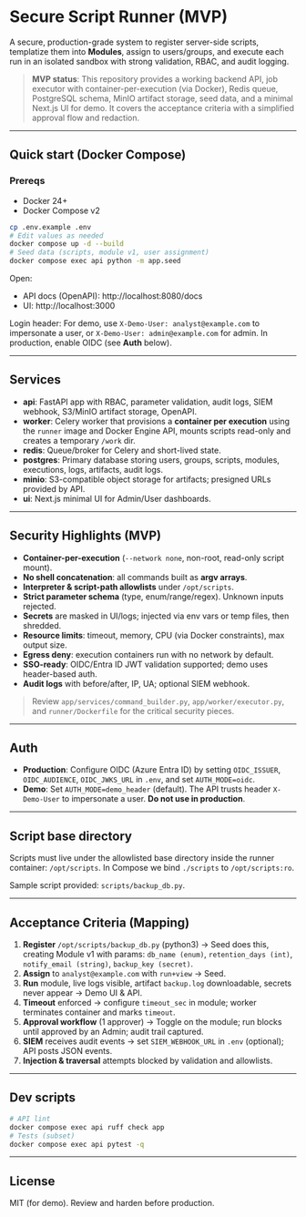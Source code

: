 # Secure Script Runner (MVP)

A secure, production-grade system to register server-side scripts, templatize them into **Modules**, assign to users/groups, and execute each run in an isolated sandbox with strong validation, RBAC, and audit logging.

> **MVP status**: This repository provides a working backend API, job executor with container-per-execution (via Docker), Redis queue, PostgreSQL schema, MinIO artifact storage, seed data, and a minimal Next.js UI for demo. It covers the acceptance criteria with a simplified approval flow and redaction.

---

## Quick start (Docker Compose)

### Prereqs
- Docker 24+
- Docker Compose v2

```bash
cp .env.example .env
# Edit values as needed
docker compose up -d --build
# Seed data (scripts, module v1, user assignment)
docker compose exec api python -m app.seed
```

Open:
- API docs (OpenAPI): http://localhost:8080/docs
- UI: http://localhost:3000

Login header: For demo, use `X-Demo-User: analyst@example.com` to impersonate a user, or `X-Demo-User: admin@example.com` for admin. In production, enable OIDC (see **Auth** below).

---

## Services
- **api**: FastAPI app with RBAC, parameter validation, audit logs, SIEM webhook, S3/MinIO artifact storage, OpenAPI.
- **worker**: Celery worker that provisions a **container per execution** using the `runner` image and Docker Engine API, mounts scripts read-only and creates a temporary `/work` dir.
- **redis**: Queue/broker for Celery and short-lived state.
- **postgres**: Primary database storing users, groups, scripts, modules, executions, logs, artifacts, audit logs.
- **minio**: S3-compatible object storage for artifacts; presigned URLs provided by API.
- **ui**: Next.js minimal UI for Admin/User dashboards.

---

## Security Highlights (MVP)
- **Container-per-execution** (`--network none`, non-root, read-only script mount).
- **No shell concatenation**: all commands built as **argv arrays**.
- **Interpreter & script-path allowlists** under `/opt/scripts`.
- **Strict parameter schema** (type, enum/range/regex). Unknown inputs rejected.
- **Secrets** are masked in UI/logs; injected via env vars or temp files, then shredded.
- **Resource limits**: timeout, memory, CPU (via Docker constraints), max output size.
- **Egress deny**: execution containers run with no network by default.
- **SSO-ready**: OIDC/Entra ID JWT validation supported; demo uses header-based auth.
- **Audit logs** with before/after, IP, UA; optional SIEM webhook.

> Review `app/services/command_builder.py`, `app/worker/executor.py`, and `runner/Dockerfile` for the critical security pieces.

---

## Auth
- **Production**: Configure OIDC (Azure Entra ID) by setting `OIDC_ISSUER`, `OIDC_AUDIENCE`, `OIDC_JWKS_URL` in `.env`, and set `AUTH_MODE=oidc`.
- **Demo**: Set `AUTH_MODE=demo_header` (default). The API trusts header `X-Demo-User` to impersonate a user. **Do not use in production**.

---

## Script base directory
Scripts must live under the allowlisted base directory inside the runner container: `/opt/scripts`. In Compose we bind `./scripts` to `/opt/scripts:ro`.

Sample script provided: `scripts/backup_db.py`.

---

## Acceptance Criteria (Mapping)
1. **Register** `/opt/scripts/backup_db.py` (python3) → Seed does this, creating Module v1 with params: `db_name (enum)`, `retention_days (int)`, `notify_email (string)`, `backup_key (secret)`.
2. **Assign** to `analyst@example.com` with `run+view` → Seed.
3. **Run** module, live logs visible, artifact `backup.log` downloadable, secrets never appear → Demo UI & API.
4. **Timeout** enforced → configure `timeout_sec` in module; worker terminates container and marks `timeout`.
5. **Approval workflow** (1 approver) → Toggle on the module; run blocks until approved by an Admin; audit trail captured.
6. **SIEM** receives audit events → set `SIEM_WEBHOOK_URL` in `.env` (optional); API posts JSON events.
7. **Injection & traversal** attempts blocked by validation and allowlists.

---

## Dev scripts
```bash
# API lint
docker compose exec api ruff check app
# Tests (subset)
docker compose exec api pytest -q
```

---

## License
MIT (for demo). Review and harden before production.
